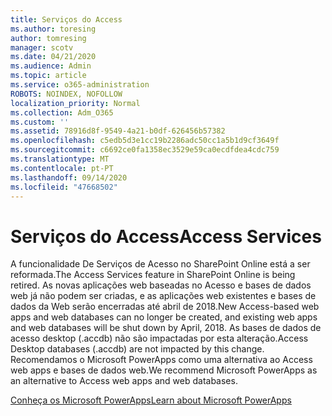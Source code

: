 ```yaml
---
title: Serviços do Access
ms.author: toresing
author: tomresing
manager: scotv
ms.date: 04/21/2020
ms.audience: Admin
ms.topic: article
ms.service: o365-administration
ROBOTS: NOINDEX, NOFOLLOW
localization_priority: Normal
ms.collection: Adm_O365
ms.custom: ''
ms.assetid: 78916d8f-9549-4a21-b0df-626456b57382
ms.openlocfilehash: c5edb5d3e1cc19b2286adc50cc1a5b1d9cf3649f
ms.sourcegitcommit: c6692ce0fa1358ec3529e59ca0ecdfdea4cdc759
ms.translationtype: MT
ms.contentlocale: pt-PT
ms.lasthandoff: 09/14/2020
ms.locfileid: "47668502"
---
```

# <a name="access-services"></a><span data-ttu-id="afad7-102">Serviços do Access</span><span class="sxs-lookup"><span data-stu-id="afad7-102">Access Services</span></span>

<span data-ttu-id="afad7-103">A funcionalidade De Serviços de Acesso no SharePoint Online está a ser reformada.</span><span class="sxs-lookup"><span data-stu-id="afad7-103">The Access Services feature in SharePoint Online is being retired.</span></span> <span data-ttu-id="afad7-104">As novas aplicações web baseadas no Acesso e bases de dados web já não podem ser criadas, e as aplicações web existentes e bases de dados da Web serão encerradas até abril de 2018.</span><span class="sxs-lookup"><span data-stu-id="afad7-104">New Access-based web apps and web databases can no longer be created, and existing web apps and web databases will be shut down by April, 2018.</span></span> <span data-ttu-id="afad7-105">As bases de dados de acesso desktop (.accdb) não são impactadas por esta alteração.</span><span class="sxs-lookup"><span data-stu-id="afad7-105">Access Desktop databases (.accdb) are not impacted by this change.</span></span> <span data-ttu-id="afad7-106">Recomendamos o Microsoft PowerApps como uma alternativa ao Access web apps e bases de dados web.</span><span class="sxs-lookup"><span data-stu-id="afad7-106">We recommend Microsoft PowerApps as an alternative to Access web apps and web databases.</span></span> 
  
[<span data-ttu-id="afad7-107">Conheça os Microsoft PowerApps</span><span class="sxs-lookup"><span data-stu-id="afad7-107">Learn about Microsoft PowerApps</span></span>](https://powerapps.microsoft.com/)
  